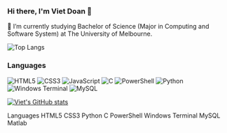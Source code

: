 ### Hi there, I'm Viet Doan 👋


🌱 I’m currently studying Bachelor of Science (Major in Computing and Software System) at The University of Melbourne.

![Top Langs](https://github-readme-stats.vercel.app/api/top-langs/?username=viet-doan&theme=dracula)

### Languages
![HTML5](https://img.shields.io/badge/html5-%23E34F26.svg?style=for-the-badge&logo=html5&logoColor=white)
![CSS3](https://img.shields.io/badge/css3-%231572B6.svg?style=for-the-badge&logo=css3&logoColor=white)
![JavaScript](https://img.shields.io/badge/javascript-%23323330.svg?style=for-the-badge&logo=javascript&logoColor=%23F7DF1E)
![C](https://img.shields.io/badge/c-%2300599C.svg?style=for-the-badge&logo=c&logoColor=white)
![PowerShell](https://img.shields.io/badge/PowerShell-%235391FE.svg?style=for-the-badge&logo=powershell&logoColor=white)
![Python](https://img.shields.io/badge/python-3670A0?style=for-the-badge&logo=python&logoColor=ffdd54)
![Windows Terminal](https://img.shields.io/badge/Windows%20Terminal-%234D4D4D.svg?style=for-the-badge&logo=windows-terminal&logoColor=white)
![MySQL](https://img.shields.io/badge/mysql-%2300f.svg?style=for-the-badge&logo=mysql&logoColor=white)

[![Viet's GitHub stats](https://github-readme-stats.vercel.app/api?username=viet-doan&theme=dracula&hide=stars,prs,issues&show_icons=true)](https://github.com/viet-doan/github-readme-stats)





Languages
HTML5 CSS3 Python C PowerShell Windows Terminal MySQL Matlab 



<!--
**viet-doan/viet-doan** is a ✨ _special_ ✨ repository because its `README.md` (this file) appears on your GitHub profile.

Here are some ideas to get you started:

- 🔭 I’m currently working on ...
- 🌱 I’m currently learning ...
- 👯 I’m looking to collaborate on ...
- 🤔 I’m looking for help with ...
- 💬 Ask me about ...
- 📫 How to reach me: ...
- 😄 Pronouns: ...
- ⚡ Fun fact: ...
-->
